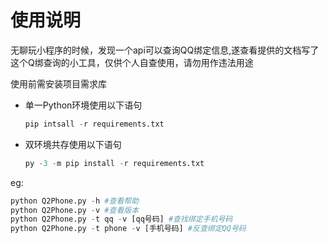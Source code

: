# 使用说明
无聊玩小程序的时候，发现一个api可以查询QQ绑定信息,遂查看提供的文档写了这个Q绑查询的小工具，仅供个人自查使用，请勿用作违法用途

使用前需安装项目需求库
- 单一Python环境使用以下语句
    ```python
    pip intsall -r requirements.txt
    ```
- 双环境共存使用以下语句
    ```python
    py -3 -m pip install -r requirements.txt
    ```
eg:
```python
python Q2Phone.py -h #查看帮助
python Q2Phone.py -v #查看版本
python Q2Phone.py -t qq -v [qq号码] #查找绑定手机号码
python Q2Phone.py -t phone -v [手机号码] #反查绑定QQ号码
``` 